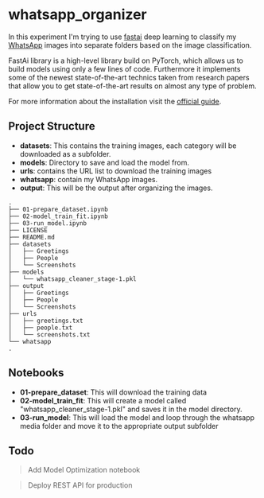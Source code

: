 # whatsapp_organizer


In this experiment I'm trying to use [fastai](https://docs.fast.ai) deep learning to classify my [WhatsApp](https://www.whatsapp.com) images into separate folders based on the image classification.

FastAi library is a high-level library build on PyTorch, which allows us to build models using only a few lines of code. Furthermore it implements some of the newest state-of-the-art technics taken from research papers that allow you to get state-of-the-art results on almost any type of problem.

For more information about the installation visit the [official guide](https://docs.fast.ai/install.html).

## Project Structure

- **datasets**: This contains the training images, each category will be downloaded as a subfolder.
- **models**: Directory to save and load the model from.
- **urls**: contains the URL list to download the training images
- **whatsapp**: contain my WhatsApp images.
- **output**: This will be the output after organizing the images.

```
.
├── 01-prepare_dataset.ipynb
├── 02-model_train_fit.ipynb
├── 03-run_model.ipynb
├── LICENSE
├── README.md
├── datasets
│   ├── Greetings
│   ├── People
│   └── Screenshots
├── models
│   └── whatsapp_cleaner_stage-1.pkl
├── output
│   ├── Greetings
│   ├── People
│   └── Screenshots
├── urls
│   ├── greetings.txt
│   ├── people.txt
│   └── screenshots.txt
└── whatsapp
.
```


## Notebooks

- **01-prepare_dataset**: This will download the training data
- **02-model_train_fit**: This will create a model called "whatsapp_cleaner_stage-1.pkl" and saves it in the model directory.
- **03-run_model**: This will load the model and loop through the whatsapp media folder and move it to the appropriate output subfolder


## Todo
> Add Model Optimization notebook

> Deploy REST API for production